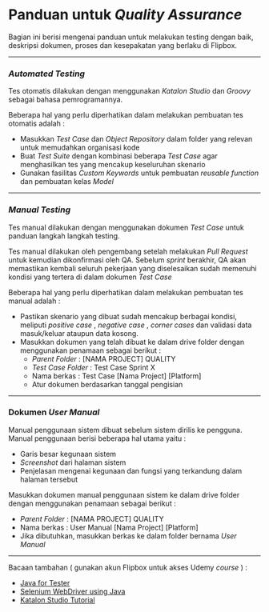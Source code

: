 # Panduan untuk *Quality Assurance*
Bagian ini berisi mengenai panduan untuk melakukan testing dengan baik, deskripsi dokumen, proses dan kesepakatan yang berlaku di Flipbox.

---

### *Automated Testing*

Tes otomatis dilakukan dengan menggunakan *Katalon Studio* dan *Groovy* sebagai bahasa pemrogramannya.

Beberapa hal yang perlu diperhatikan dalam melakukan pembuatan tes otomatis adalah :

- Masukkan *Test Case* dan *Object Repository* dalam folder yang relevan untuk memudahkan organisasi kode
- Buat *Test Suite* dengan kombinasi beberapa *Test Case* agar menghasilkan tes yang mencakup  keseluruhan skenario
- Gunakan fasilitas *Custom Keywords* untuk pembuatan *reusable function* dan pembuatan kelas *Model*

---
### *Manual Testing*

Tes manual dilakukan dengan menggunakan dokumen *Test Case* untuk panduan langkah langkah testing. 

Tes manual dilakukan oleh pengembang setelah melakukan *Pull Request* untuk kemudian dikonfirmasi oleh QA. Sebelum *sprint* berakhir, QA akan memastikan kembali seluruh pekerjaan yang diselesaikan sudah memenuhi kondisi yang tertera di dalam dokumen *Test Case*

Beberapa hal yang perlu diperhatikan dalam melakukan pembuatan tes manual adalah :

- Pastikan skenario yang dibuat sudah mencakup berbagai kondisi, meliputi *positive case* , *negative case* , *corner cases* dan validasi data masuk/keluar ataupun data kosong.
- Masukkan dokumen yang telah dibuat ke dalam drive folder dengan menggunakan penamaan sebagai berikut : 
	- *Parent Folder* : [NAMA PROJECT] QUALITY
	- *Test Case Folder* : Test Case Sprint X
	- Nama berkas : Test Case [Nama Project] [Platform]
	- Atur dokumen berdasarkan tanggal pengisian

---
### Dokumen *User Manual*

Manual penggunaan sistem dibuat sebelum sistem dirilis ke pengguna. Manual penggunaan berisi beberapa hal utama yaitu :

- Garis besar kegunaan sistem
- *Screenshot* dari halaman sistem
- Penjelasan mengenai kegunaan dan fungsi yang terkandung dalam halaman tersebut

Masukkan dokumen manual penggunaan sistem ke dalam drive folder dengan menggunakan penamaan sebagai berikut :

- *Parent Folder* : [NAMA PROJECT] QUALITY
- Nama berkas : User Manual [Nama Project] [Platform]
- Jika dibutuhkan, masukkan berkas ke dalam folder bernama *User Manual*

---
Bacaan tambahan ( gunakan akun Flipbox untuk akses Udemy *course* ) :

- [Java for Tester](https://www.udemy.com/complete-java-for-test-automation/learn/v4/overview)
- [Selenium WebDriver using Java](https://www.udemy.com/selenium-real-time-examplesinterview-questions/learn/v4/overview)
- [Katalon Studio Tutorial](http://toolsqa.com/katalon-studio-tutorial/)
